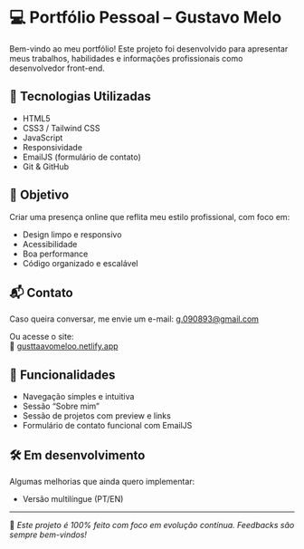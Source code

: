 # 💻 Portfólio Pessoal – Gustavo Melo

Bem-vindo ao meu portfólio! Este projeto foi desenvolvido para apresentar meus trabalhos, habilidades e informações profissionais como desenvolvedor front-end.

## 🚀 Tecnologias Utilizadas

- HTML5
- CSS3 / Tailwind CSS
- JavaScript
- Responsividade
- EmailJS (formulário de contato)
- Git & GitHub

## 🎯 Objetivo

Criar uma presença online que reflita meu estilo profissional, com foco em:
- Design limpo e responsivo
- Acessibilidade
- Boa performance
- Código organizado e escalável

## 📬 Contato

Caso queira conversar, me envie um e-mail:
[g.090893@gmail.com](mailto:g.090893@gmail.com)

Ou acesse o site:  
🔗 [gusttaavomeloo.netlify.app]((https://gusttaavomeloo.netlify.app/)) 

## 📌 Funcionalidades

- Navegação simples e intuitiva
- Sessão “Sobre mim”
- Sessão de projetos com preview e links
- Formulário de contato funcional com EmailJS

## 🛠️ Em desenvolvimento

Algumas melhorias que ainda quero implementar:
- Versão multilíngue (PT/EN)

---

🧠 *Este projeto é 100% feito com foco em evolução contínua. Feedbacks são sempre bem-vindos!*
